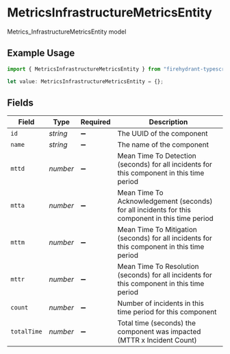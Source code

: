# MetricsInfrastructureMetricsEntity

Metrics_InfrastructureMetricsEntity model

## Example Usage

```typescript
import { MetricsInfrastructureMetricsEntity } from "firehydrant-typescript-sdk/models/components";

let value: MetricsInfrastructureMetricsEntity = {};
```

## Fields

| Field                                                                                           | Type                                                                                            | Required                                                                                        | Description                                                                                     |
| ----------------------------------------------------------------------------------------------- | ----------------------------------------------------------------------------------------------- | ----------------------------------------------------------------------------------------------- | ----------------------------------------------------------------------------------------------- |
| `id`                                                                                            | *string*                                                                                        | :heavy_minus_sign:                                                                              | The UUID of the component                                                                       |
| `name`                                                                                          | *string*                                                                                        | :heavy_minus_sign:                                                                              | The name of the component                                                                       |
| `mttd`                                                                                          | *number*                                                                                        | :heavy_minus_sign:                                                                              | Mean Time To Detection (seconds) for all incidents for this component in this time period       |
| `mtta`                                                                                          | *number*                                                                                        | :heavy_minus_sign:                                                                              | Mean Time To Acknowledgement (seconds) for all incidents for this component in this time period |
| `mttm`                                                                                          | *number*                                                                                        | :heavy_minus_sign:                                                                              | Mean Time To Mitigation (seconds) for all incidents for this component in this time period      |
| `mttr`                                                                                          | *number*                                                                                        | :heavy_minus_sign:                                                                              | Mean Time To Resolution (seconds) for all incidents for this component in this time period      |
| `count`                                                                                         | *number*                                                                                        | :heavy_minus_sign:                                                                              | Number of incidents in this time period for this component                                      |
| `totalTime`                                                                                     | *number*                                                                                        | :heavy_minus_sign:                                                                              | Total time (seconds) the component was impacted (MTTR x Incident Count)                         |